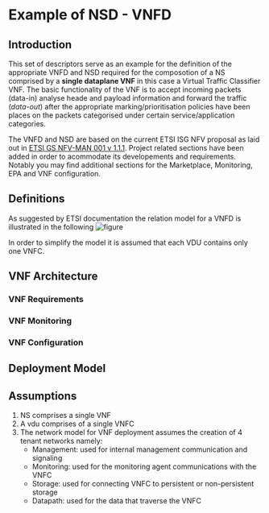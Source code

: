 
Example of NSD - VNFD 
======
Introduction 
------
 
 This set of descriptors serve as an example for the definition of the appropriate VNFD and NSD required for the composotion of a NS comprised by a  **single dataplane VNF** in this case a Virtual Traffic Classifier VNF. The basic functionality of the VNF is to accept incoming packets (data-in) analyse heade and payload information and forward the traffic (_data-out_) after the appropriate marking/prioritisation policies have been places on the packets categorised under certain service/application categories. 
 
 The VNFD and NSD are based on the current ETSI ISG NFV proposal as laid out in [ETSI GS NFV-MAN 001 v 1.1.1](http://www.uoi.gr "click to download"). Project related sections have been added in order to acommodate its developements and requirements. 
 Notably you may find additional sections for the Marketplace, Monitoring, EPA and VNF configuration. 
 
 Definitions
------
 As suggested by ETSI documentation the relation model for a VNFD is illustrated in the following ![figure](Figures/rel_model.jpg "VNFD relation Model")
 
 In order to simplify the model it is assumed that each VDU contains only one VNFC. 
 
VNF Architecture 
------ 
 
### VNF Requirements 
### VNF Monitoring  
### VNF Configuration  
 
Deployment Model  
------ 
Assumptions 
------ 
 
1.	NS comprises a single VNF 
2.	A vdu comprises of a single VNFC 
3.	The network model for VNF deployment assumes the creation of 4 tenant networks namely: 
 	*	Management: used for internal management communication and signaling 
	*	Monitoring: used for the monitoring agent communications with the VNFC
	*	Storage: used for connecting VNFC to persistent or non-persistent storage 
	*	Datapath: used for the data that traverse the VNFC

